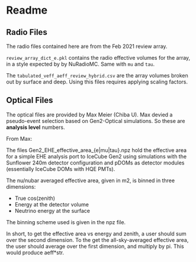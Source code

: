 # Readme

## Radio Files

The radio files contained here are from the Feb 2021 review array.

`review_array_dict_e.pkl` contains the radio effective volumes for the array,
in a style expected by by NuRadioMC.
Same with `mu` and `tau`.

The `tabulated_veff_aeff_review_hybrid.csv` are the array volumes
broken out by surface and deep. Using this files requires applying scaling factors.

## Optical Files

The optical files are provided by Max Meier (Chiba U).
Max devied a pseudo-event selection based on Gen2-Optical simulations.
So these are **analysis level** numbers.

From Max: 

The files Gen2_EHE_effective_area_{e|mu|tau}.npz hold the effective area
for a simple EHE analysis port to IceCube Gen2 using simulations with the
Sunflower 240m detector configuration and pDOMs as detector modules (essentially
IceCube DOMs with HQE PMTs).

The nu/nubar averaged effective area, given in m2, is binned in three dimensions:
- True cos(zenith)
- Energy at the detector volume
- Neutrino energy at the surface

The binning scheme used is given in the npz file.

In short, to get the effective area vs energy and zenith, a user should sum over
the second dimension. To the get the all-sky-averaged effective area,
the user should average over the first dimension, and multiply by pi.
This would produce aeff*str.
